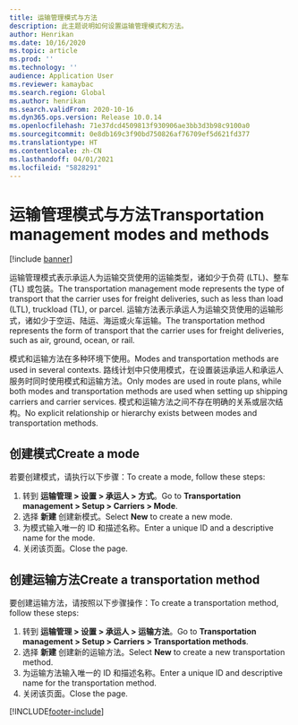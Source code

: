 ```yaml
---
title: 运输管理模式与方法
description: 此主题说明如何设置运输管理模式和方法。
author: Henrikan
ms.date: 10/16/2020
ms.topic: article
ms.prod: ''
ms.technology: ''
audience: Application User
ms.reviewer: kamaybac
ms.search.region: Global
ms.author: henrikan
ms.search.validFrom: 2020-10-16
ms.dyn365.ops.version: Release 10.0.14
ms.openlocfilehash: 71e37dcd4509813f930906ae3bb3d3b98c9100a0
ms.sourcegitcommit: 0e8db169c3f90bd750826af76709ef5d621fd377
ms.translationtype: HT
ms.contentlocale: zh-CN
ms.lasthandoff: 04/01/2021
ms.locfileid: "5828291"
---
```

# <a name="transportation-management-modes-and-methods"></a><span data-ttu-id="68c2f-103">运输管理模式与方法</span><span class="sxs-lookup"><span data-stu-id="68c2f-103">Transportation management modes and methods</span></span>

[!include [banner](../includes/banner.md)]

<span data-ttu-id="68c2f-104">运输管理模式表示承运人为运输交货使用的运输类型，诸如少于负荷 (LTL)、整车 (TL) 或包装。</span><span class="sxs-lookup"><span data-stu-id="68c2f-104">The transportation management  mode represents the type of transport that the carrier uses for freight deliveries, such as less than load (LTL), truckload (TL), or parcel.</span></span> <span data-ttu-id="68c2f-105">运输方法表示承运人为运输交货使用的运输形式，诸如少于空运、陆运、海运或火车运输。</span><span class="sxs-lookup"><span data-stu-id="68c2f-105">The transportation method represents the form of transport that the carrier uses for freight deliveries, such as air, ground, ocean, or rail.</span></span>

<span data-ttu-id="68c2f-106">模式和运输方法在多种环境下使用。</span><span class="sxs-lookup"><span data-stu-id="68c2f-106">Modes and transportation methods are used in several contexts.</span></span> <span data-ttu-id="68c2f-107">路线计划中只使用模式，在设置装运承运人和承运人服务时同时使用模式和运输方法。</span><span class="sxs-lookup"><span data-stu-id="68c2f-107">Only modes are used in route plans, while both modes and transportation methods are used when setting up shipping carriers and carrier services.</span></span> <span data-ttu-id="68c2f-108">模式和运输方法之间不存在明确的关系或层次结构。</span><span class="sxs-lookup"><span data-stu-id="68c2f-108">No explicit relationship or hierarchy exists between modes and transportation methods.</span></span>

## <a name="create-a-mode"></a><span data-ttu-id="68c2f-109">创建模式</span><span class="sxs-lookup"><span data-stu-id="68c2f-109">Create a mode</span></span>

<span data-ttu-id="68c2f-110">若要创建模式，请执行以下步骤：</span><span class="sxs-lookup"><span data-stu-id="68c2f-110">To create a mode, follow these steps:</span></span>

1. <span data-ttu-id="68c2f-111">转到 **运输管理 \> 设置 \> 承运人 \> 方式**。</span><span class="sxs-lookup"><span data-stu-id="68c2f-111">Go to **Transportation management \> Setup \> Carriers \> Mode**.</span></span>
1. <span data-ttu-id="68c2f-112">选择 **新建** 创建新模式。</span><span class="sxs-lookup"><span data-stu-id="68c2f-112">Select **New** to create a new mode.</span></span>
1. <span data-ttu-id="68c2f-113">为模式输入唯一的 ID 和描述名称。</span><span class="sxs-lookup"><span data-stu-id="68c2f-113">Enter a unique ID and a descriptive name for the mode.</span></span>
1. <span data-ttu-id="68c2f-114">关闭该页面。</span><span class="sxs-lookup"><span data-stu-id="68c2f-114">Close the page.</span></span>

## <a name="create-a-transportation-method"></a><span data-ttu-id="68c2f-115">创建运输方法</span><span class="sxs-lookup"><span data-stu-id="68c2f-115">Create a transportation method</span></span>

<span data-ttu-id="68c2f-116">要创建运输方法，请按照以下步骤操作：</span><span class="sxs-lookup"><span data-stu-id="68c2f-116">To create a transportation method, follow these steps:</span></span>

1. <span data-ttu-id="68c2f-117">转到 **运输管理 \> 设置 \> 承运人 \> 运输方法**。</span><span class="sxs-lookup"><span data-stu-id="68c2f-117">Go to **Transportation management \> Setup \> Carriers \> Transportation methods**.</span></span>
1. <span data-ttu-id="68c2f-118">选择 **新建** 创建新的运输方法。</span><span class="sxs-lookup"><span data-stu-id="68c2f-118">Select **New** to create a new transportation method.</span></span>
1. <span data-ttu-id="68c2f-119">为运输方法输入唯一的 ID 和描述名称。</span><span class="sxs-lookup"><span data-stu-id="68c2f-119">Enter a unique ID and descriptive name for the transportation method.</span></span>
1. <span data-ttu-id="68c2f-120">关闭该页面。</span><span class="sxs-lookup"><span data-stu-id="68c2f-120">Close the page.</span></span>


[!INCLUDE[footer-include](../../includes/footer-banner.md)]